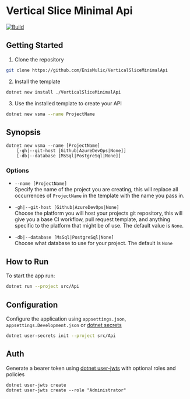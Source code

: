 # Vertical Slice Minimal Api

[![Build](https://github.com/EnisMulic/VerticalSliceMinimalApi/actions/workflows/ci.yml/badge.svg)](https://github.com/EnisMulic/VerticalSliceMinimalApi/actions/workflows/ci.yml)

## Getting Started

1. Clone the repository

```sh
git clone https://github.com/EnisMulic/VerticalSliceMinimalApi
```

2. Install the template

```sh
dotnet new install ./VerticalSliceMinimalApi
```

3. Use the installed template to create your API

```sh
dotnet new vsma --name ProjectName
```

## Synopsis

```
dotnet new vsma --name [ProjectName]
    [-gh|--git-host [Github|AzureDevOps|None]]
    [-db|--database [MsSql|PostgreSql|None]]
```

### Options

- `--name [ProjectName]`  
  Specify the name of the project you are creating, this will replace all occurrences of `ProjectName` in the template with the name you pass in.

- `-gh|--git-host [Github|AzureDevOps|None]`  
  Choose the platform you will host your projects git repository, this will give you a base CI workflow, pull request template, and anything specific to the platform that might be of use. The default value is `None`.
- `-db|--database [MsSql|PostgreSql|None]`  
  Choose what database to use for your project. The default is `None`

## How to Run

To start the app run:

```sh
dotnet run --project src/Api
```

## Configuration

Configure the application using `appsettings.json`, `appsettings.Development.json` or [dotnet secrets](https://learn.microsoft.com/en-us/aspnet/core/security/app-secrets?view=aspnetcore-7.0&tabs=windows)

```sh
dotnet user-secrets init --project src/Api
```

## Auth

Generate a bearer token using [dotnet user-jwts](https://learn.microsoft.com/en-us/aspnet/core/security/authentication/jwt-authn?view=aspnetcore-7.0&tabs=windows) with optional roles and policies

```
dotnet user-jwts create
dotnet user-jwts create --role "Administrator"
```
